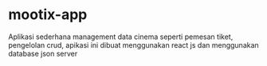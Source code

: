 # mootix-app
Aplikasi sederhana management data cinema seperti pemesan tiket, pengelolan crud, apikasi ini dibuat menggunakan react js dan menggunakan database json server  

